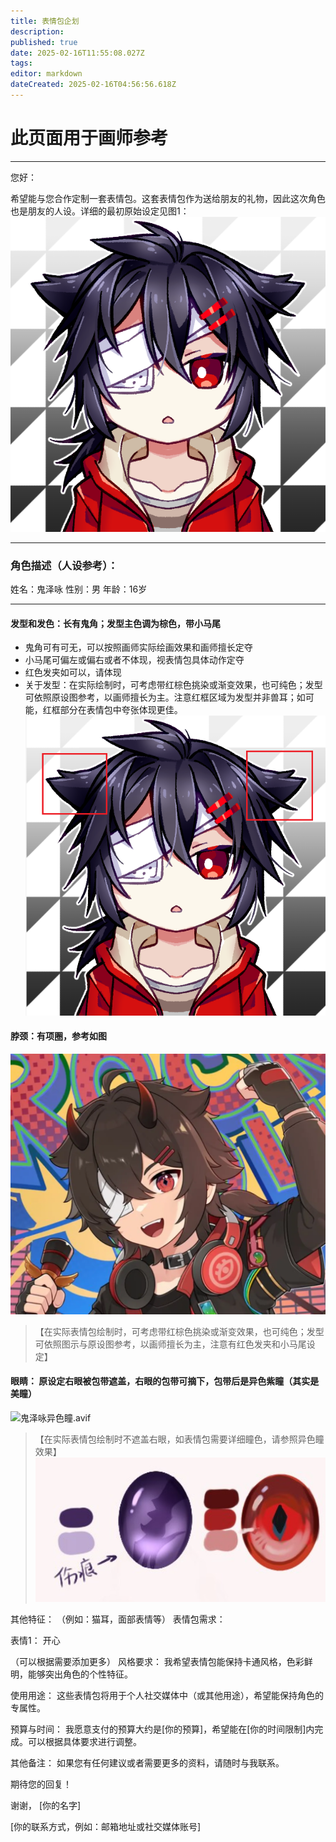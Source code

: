 ```yaml
---
title: 表情包企划
description: 
published: true
date: 2025-02-16T11:55:08.027Z
tags: 
editor: markdown
dateCreated: 2025-02-16T04:56:56.618Z
---
```


# 此页面用于画师参考
----
您好：

希望能与您合作定制一套表情包。这套表情包作为送给朋友的礼物，因此这次角色也是朋友的人设。详细的最初原始设定见图1：
![初稿头像.png](/kuizeyong/初稿头像.png)

----

### 角色描述（人设参考）：

姓名：鬼泽咏
性别：男
年龄：16岁

----
#### 发型和发色：长有鬼角；发型主色调为棕色，带小马尾
- 鬼角可有可无，可以按照画师实际绘画效果和画师擅长定夺
- 小马尾可偏左或偏右或者不体现，视表情包具体动作定夺
- 红色发夹如可以，请体现
- 关于发型：在实际绘制时，可考虑带红棕色挑染或渐变效果，也可纯色；发型可依照原设图参考，以画师擅长为主。注意红框区域为发型并非兽耳；如可能，红框部分在表情包中夸张体现更佳。
![鬼鬼头发设定要求.png](/kuizeyong/鬼鬼头发设定要求.png)

#### 脖颈：有项圈，参考如图
![鬼鬼发色设定.webp](/kuizeyong/鬼鬼发色设定.webp)
> 【在实际表情包绘制时，可考虑带红棕色挑染或渐变效果，也可纯色；发型可依照图示与原设图参考，以画师擅长为主，注意有红色发夹和小马尾设定】

#### 眼睛： 原设定右眼被包带遮盖，右眼的包带可摘下，包带后是异色紫瞳（其实是美瞳）
![鬼泽咏异色瞳.avif](/kuizeyong/鬼泽咏异色瞳.avif)
>【在实际表情包绘制时不遮盖右眼，如表情包需要详细瞳色，请参照异色瞳效果】
![瞳色设定.png](/kuizeyong/瞳色设定.png)








其他特征： （例如：猫耳，面部表情等）
表情包需求：

表情1： 开心

（可以根据需要添加更多）
风格要求：
我希望表情包能保持卡通风格，色彩鲜明，能够突出角色的个性特征。

使用用途：
这些表情包将用于个人社交媒体中（或其他用途），希望能保持角色的专属性。

预算与时间：
我愿意支付的预算大约是[你的预算]，希望能在[你的时间限制]内完成。可以根据具体要求进行调整。

其他备注：
如果您有任何建议或者需要更多的资料，请随时与我联系。

期待您的回复！

谢谢，
[你的名字]

[你的联系方式，例如：邮箱地址或社交媒体账号]

